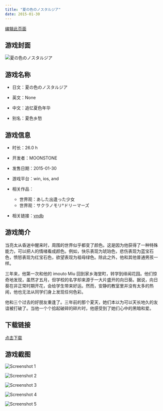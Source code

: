 ```yaml
---
title: "夏の色のノスタルジア"
date: 2015-01-30
---
```

[编辑此页面](https://github.com/ACG-3/ADV3-source/blob/main/source/_posts/games/%E5%A4%8F%E3%81%AE%E8%89%B2%E3%81%AE%E3%83%8E%E3%82%B9%E3%82%BF%E3%83%AB%E3%82%B8%E3%82%A2.md)

## 游戏封面

![夏の色のノスタルジア](https%3A//pan.timero.xyz/onedrive/img_lib_001/%E5%A4%8F%E3%81%AE%E8%89%B2%E3%81%AE%E3%83%8E%E3%82%B9%E3%82%BF%E3%83%AB%E3%82%B8%E3%82%A2_cover.avif)


## 游戏名称

- 日文：夏の色のノスタルジア
- 英文：None
- 中文：追忆夏色年华

- 别名：夏色乡愁


## 游戏信息

- 时长：26.0 h
- 开发者：MOONSTONE
- 发售日期：2015-01-30
- 游戏平台：win, ios, and
- 相关作品：
   - 世界观：あした出逢った少女
   - 世界观：サクラノモリ†ドリーマーズ

- 相关链接：[vndb](https://vndb.org/v16069)


## 游戏简介

当亮太从昏迷中醒来时，周围的世界似乎都变了颜色。这是因为他获得了一种特殊能力，可以把人的情绪看成颜色。例如，快乐表现为琥珀色，悲伤表现为蓝宝石色，愤怒表现为红宝石色，欲望表现为祖母绿色。除此之外，他和其他普通男孩一样。

三年来，他第一次和他的 imouto Miu 回到家乡海堂町，转学到绯闻花园。他们惊奇地发现，虽然才五月，但学校的名字却来源于一大片盛开的向日葵。据说，向日葵在非正常时期开花，会给学生带来好运。然而，安静的教室里并没有太多的热闹，他也无法从同学们身上发现任何色彩。

他和三个过去的好朋友重逢了。三年前的那个夏天，她们本以为可以天长地久的友谊被打破了。当他一个个拾起破碎的碎片时，他感受到了她们心中的黑暗和爱。




## 下载链接

[点击下载](https://pan.timero.xyz/onedrive/adv_lib_001/%E5%A4%8F%E3%81%AE%E8%89%B2%E3%81%AE%E3%83%8E%E3%82%B9%E3%82%BF%E3%83%AB%E3%82%B8%E3%82%A2)


## 游戏截图


![Screenshot 1](https%3A//pan.timero.xyz/onedrive/img_lib_001/%E5%A4%8F%E3%81%AE%E8%89%B2%E3%81%AE%E3%83%8E%E3%82%B9%E3%82%BF%E3%83%AB%E3%82%B8%E3%82%A2_Screenshot_1.avif)

![Screenshot 2](https%3A//pan.timero.xyz/onedrive/img_lib_001/%E5%A4%8F%E3%81%AE%E8%89%B2%E3%81%AE%E3%83%8E%E3%82%B9%E3%82%BF%E3%83%AB%E3%82%B8%E3%82%A2_Screenshot_2.avif)

![Screenshot 3](https%3A//pan.timero.xyz/onedrive/img_lib_001/%E5%A4%8F%E3%81%AE%E8%89%B2%E3%81%AE%E3%83%8E%E3%82%B9%E3%82%BF%E3%83%AB%E3%82%B8%E3%82%A2_Screenshot_3.avif)

![Screenshot 4](https%3A//pan.timero.xyz/onedrive/img_lib_001/%E5%A4%8F%E3%81%AE%E8%89%B2%E3%81%AE%E3%83%8E%E3%82%B9%E3%82%BF%E3%83%AB%E3%82%B8%E3%82%A2_Screenshot_4.avif)

![Screenshot 5](https%3A//pan.timero.xyz/onedrive/img_lib_001/%E5%A4%8F%E3%81%AE%E8%89%B2%E3%81%AE%E3%83%8E%E3%82%B9%E3%82%BF%E3%83%AB%E3%82%B8%E3%82%A2_Screenshot_5.avif)

